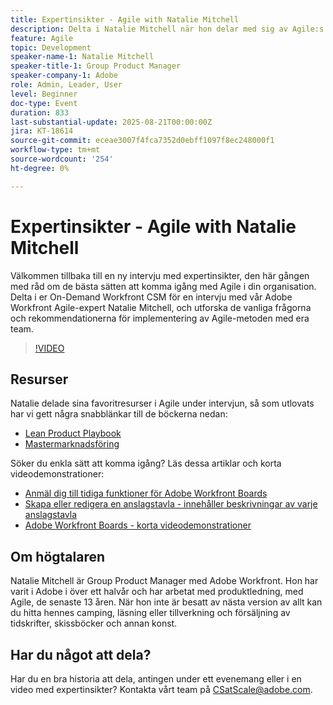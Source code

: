 ```yaml
---
title: Expertinsikter - Agile with Natalie Mitchell
description: Delta i Natalie Mitchell när hon delar med sig av Agile:s bästa praxis, resurser och tips för att implementera Agile med dina Workfront-team.
feature: Agile
topic: Development
speaker-name-1: Natalie Mitchell
speaker-title-1: Group Product Manager
speaker-company-1: Adobe
role: Admin, Leader, User
level: Beginner
doc-type: Event
duration: 833
last-substantial-update: 2025-08-21T00:00:00Z
jira: KT-18614
source-git-commit: eceae3007f4fca7352d0ebff1097f8ec248000f1
workflow-type: tm+mt
source-wordcount: '254'
ht-degree: 0%

---
```



# Expertinsikter - Agile with Natalie Mitchell

Välkommen tillbaka till en ny intervju med expertinsikter, den här gången med råd om de bästa sätten att komma igång med Agile i din organisation. Delta i er On-Demand Workfront CSM för en intervju med vår Adobe Workfront Agile-expert Natalie Mitchell, och utforska de vanliga frågorna och rekommendationerna för implementering av Agile-metoden med era team.

>[!VIDEO](https://video.tv.adobe.com/v/3469891/?learn=on&enablevpops)

## Resurser

Natalie delade sina favoritresurser i Agile under intervjun, så som utlovats har vi gett några snabblänkar till de böckerna nedan:
* [Lean Product Playbook](https://leanproductplaybook.com/)
* [Mastermarknadsföring ](https://masteringmarketingagility.com/)

Söker du enkla sätt att komma igång? Läs dessa artiklar och korta videodemonstrationer:

* [Anmäl dig till tidiga funktioner för Adobe Workfront Boards](https://experienceleague.adobe.com/docs/workfront/using/agile/boards-in-workfront/boards-early-feature-opt-in.html?lang=en)
* [Skapa eller redigera en anslagstavla - innehåller beskrivningar av varje anslagstavla](https://experienceleague.adobe.com/docs/workfront/using/agile/boards-in-workfront/create-edit-board.html?lang=en)
* [Adobe Workfront Boards - korta videodemonstrationer](https://experienceleague.adobe.com/docs/workfront/using/agile/boards-in-workfront/boards-video-demonstrations.html?lang=en)

## Om högtalaren

Natalie Mitchell är Group Product Manager med Adobe Workfront. Hon har varit i Adobe i över ett halvår och har arbetat med produktledning, med Agile, de senaste 13 åren. När hon inte är besatt av nästa version av allt kan du hitta hennes camping, läsning eller tillverkning och försäljning av tidskrifter, skissböcker och annan konst.

## Har du något att dela?

Har du en bra historia att dela, antingen under ett evenemang eller i en video med expertinsikter? Kontakta vårt team på [CSatScale@adobe.com](mailto:CSatScale@adobe.com).
